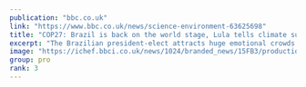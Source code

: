 ```yaml
---
publication: "bbc.co.uk"
link: "https://www.bbc.co.uk/news/science-environment-63625698"
title: "COP27: Brazil is back on the world stage, Lula tells climate summit"
excerpt: "The Brazilian president-elect attracts huge emotional crowds at COP27 but faces opposition at home."
image: "https://ichef.bbci.co.uk/news/1024/branded_news/15FB3/production/_127653009_tv080346782.jpg"
group: pro
rank: 3
---
```

